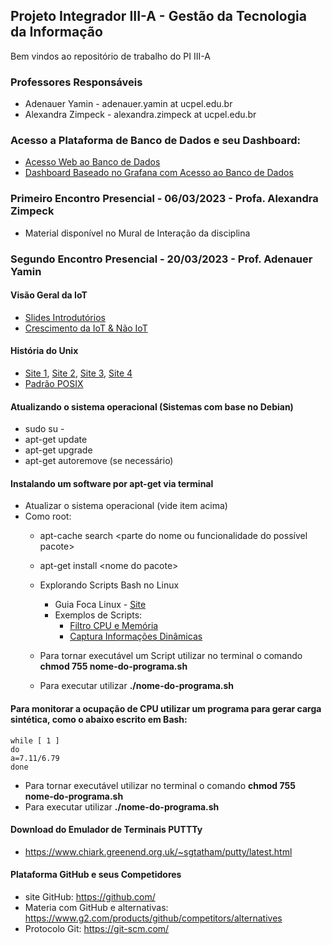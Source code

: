 ## Projeto Integrador III-A - Gestão da Tecnologia da Informação

Bem vindos ao repositório de trabalho do PI III-A


### Professores Responsáveis

* Adenauer Yamin - adenauer.yamin at ucpel.edu.br
* Alexandra Zimpeck - alexandra.zimpeck at ucpel.edu.br


### Acesso a Plataforma de Banco de Dados e seu Dashboard:

* [Acesso Web ao Banco de Dados](http://pi-iii-a.exehda.org/phpmyadmin/)
* [Dashboard Baseado no Grafana com Acesso ao Banco de Dados](http://pi-iii-a.exehda.org:3000/)


 
### Primeiro Encontro Presencial - 06/03/2023 - Profa. Alexandra Zimpeck
* Material disponível no Mural de Interação da disciplina

### Segundo Encontro Presencial - 20/03/2023 - Prof. Adenauer Yamin

#### Visão Geral da IoT
  * [Slides Introdutórios](http://olaria.ucpel.edu.br/materiais/lib/exe/fetch.php?media=internet-das-coisas-iot.pdf)
  * [Crescimento da IoT & Não IoT](https://iot-analytics.com/state-of-the-iot-update-q1-q2-2018-number-of-iot-devices-now-7b/)

#### História do Unix
* [Site 1](https://www.levenez.com/unix/), [Site 2](https://en.wikipedia.org/wiki/Timeline_of_operating_systems), [Site 3](https://lcomlinux.wordpress.com/a-historia-do-linux/), [Site 4](https://distrowatch.com/)
* [Padrão POSIX](https://pt.wikipedia.org/wiki/POSIX)

<!---
#### Explorando Máquinas Virtuais para Instalação de uma Distribuição Linux

Para uso do Bash, abaixo algumas opções:

* Emprego de um Gerenciador de Máquinas Virtuais + Distribuição Linux: 
   * Virtualizador sugerido: [Virtual Box](https://www.virtualbox.org/) instalar também o Extension Pack
   * Distribuição sugerida: [Linux Mint](https://linuxmint.com/)
* Explorando o [WSL](https://docs.microsoft.com/pt-br/windows/wsl/about)

-->

#### Atualizando o sistema operacional (Sistemas com base no Debian)
* sudo su \-
* apt-get update
* apt-get upgrade
* apt-get autoremove (se necessário)

#### Instalando um software por apt-get via terminal
* Atualizar o sistema operacional (vide item acima)
* Como root:
  * apt-cache search \<parte do nome ou funcionalidade do possível pacote\>
  * apt-get install \<nome do pacote\>



  * Explorando Scripts Bash no Linux
    * Guia Foca Linux - [Site](https://guiafoca.org/)
    * Exemplos de Scripts:
      * [Filtro CPU e Memória](http://olaria.ucpel.edu.br/materiais/doku.php?id=script-filtro-informacoes)
      * [Captura Informações Dinâmicas](http://olaria.ucpel.edu.br/materiais/lib/exe/fetch.php?media=script-cpu-dinamico.sh.zip)
  * Para tornar executável um Script utilizar no terminal o comando **chmod 755 nome-do-programa.sh**
  * Para executar utilizar **./nome-do-programa.sh**



#### Para monitorar a ocupação de CPU utilizar um programa para gerar carga sintética, como o abaixo escrito em Bash:

~~~
while [ 1 ]
do
a=7.11/6.79
done
~~~



  * Para tornar executável utilizar no terminal o comando **chmod 755 nome-do-programa.sh**
  * Para executar utilizar **./nome-do-programa.sh**

#### Download do Emulador de Terminais PUTTTy ####

* https://www.chiark.greenend.org.uk/~sgtatham/putty/latest.html


#### Plataforma GitHub e seus Competidores ####

* site GitHub: https://github.com/
* Materia com GitHub e alternativas: https://www.g2.com/products/github/competitors/alternatives
* Protocolo Git: https://git-scm.com/


<!--

    * Livros sobre Bash Scripts - [Diretório](https://drive.google.com/open?id=0B2INSZz1E5TlVWdkVFM0OUxKXzA)



#### Plataformas para Monitoramento no Cenário da IoT

* [Principais Alternativas Dispníveis](http://olaria.ucpel.edu.br/materiais/doku.php?id=plataformas_nuvem_iot)
* Plataformas selecionadas para os grupos. A seleção teve como critério ter a possibilidade de uso sem custo:
  * **Grupo 1:** Konker http://www.konkerlabs.com/
  * **Grupo 2:** Thingsboard https://thingsboard.io 
  * **Grupo 3:** ThingSpeak https://thingspeak.com/.
  * **Grupo 4:** Ubidots https://ubidots.com/stem/ 
  * **Grupo 5:** Tago https://tago.io/
     
 #### Transmitindo Informações Sensoriadas do Meio para um Servidor
  * Conceitos
    * [Protocolo MQTT - Material IBM](https://www.ibm.com/developerworks/br/library/iot-mqtt-why-good-for-iot/index.html)
    * [Protocolo MQTT - Material Curto Circuito](https://www.curtocircuito.com.br/blog/introducao-ao-mqtt/)
    * [Slides sobre MQTT - Material UFC](https://pt.slideshare.net/MaurcioMoreiraNeto/protocolo-mqtt-redes-de-computadores)
  * Plataformas de Software
    * [Mosquitto da Eclipse Foundation](https://mosquitto.org)
    * [Brokers MQTT gratuitos e pagos para utilizar em projetos da IoT](https://mntolia.com/10-free-public-private-mqtt-brokers-for-testing-prototyping/)
  * Brokers MQTT publicos:
    * https://mntolia.com/10-free-public-private-mqtt-brokers-for-testing-prototyping/

#### Implementação Realizada

  * Broker MQTT selecionado para os testes: 
    * URL: broker.hivemq.com
    * Porta: 1883

* Script Bash utilizando MQTT para monitorar CPU
  * O Código empregado está disponível neste [link](https://github.com/adenauery/Redes-PI3/blob/master/publica-emqx.sh)
  * Para **recber os valores publicados** pelo script utilizar: **mosquitto_sub -h broker.hivemq.com -t pi3a** (**desativado no momento**)
  * As publicações acontecem de minuto em minuto

* Abaixo um dashbord feito para o Projeto Integrador III - A, que também recebe por MQTT os valores publicados pelo script:
  * pi.exehda.org:3000/  (**desativado no momento**)
  * usuário: pi3a  
  * password: luz@azul#pi

Este dahsboard foi feito utilizando o Framework Grafana e o Banco de Dados PostgreSQL 

### Entrega (Relatório) Parcial:

  * O período de entrega do Relatório Parcial é de 28/03 até 04/04 às 23:59h, via a Plataforma A
  * A Entrega Parcial, que contempla 40% da nota do projeto integrador, irá consistir de um Relatório Parcial compreendendo os seguintes pontos: (a) uma descrição dos principais aspectos e funcionalidades referentes a uma plataforma, a ser selecionada pelo aluno, empregada no monitoramento de informações na Internet das Coisas (IoT); (b) instalação e testes de um script bash para monitoramento, que publique em um Broker MQTT. O Relatório Parcial deverá ser entregue empregando a Plataforma A.


 
### Segundo Encontro Síncrono - 09/04/2022
#### Checklist da aula
- [ ] Instalar Linux ou VM com linux
- [ ] Instalar Phyton
- [ ] Instalar editor de texto preferido
- [ ] Criar a conta na plataforma selecionada para o grupo
- [ ] Criar conta no GitHub (opcional)

### To do 
- [ ] Script em shell para gerar carga na CPU ou similar
- [ ] Programa em Python para a medida da CPU ou similar
- [ ] Publicação na plataforma definida para o grupo
- [ ] Realizar push no GitHub (opcional)

### Entrega (Relatório) Final:
  * O período da Entrega Final é de 25/04 até 29/04 às 23:59h, via a Plataforma A.
  * A Entrega Final, que contempla 60% da nota do projeto integrador, irá consistir da entrega de um Relatório Final que descreva os procedimentos realizados para desenvolvimento de uma aplicação empregando protocolos e uma linguagem de programação para monitoramento de equipamentos conectados em uma rede. As informações monitoradas deverão ser postadas na Plataforma para monitoramento na IoT selecionada pelo grupo. Juntamente com o Relatório Final deverá ser também entregue um vídeo que trate do apresentado tanto no Relatório Parcial, como no Final. O vídeo deverá ser disponibilizado na forma de um link presente no Relatório Final. O Relatório final deverá ser entregue empregando a Plataforma A.

#### Protocolo Git
  * Site de referência - [Fast Version Control ...](https://git-scm.com/)
  * Criar conta no GitHub: https://github.com/
  * [Alternativas ao GitHub](https://pt.wikiversity.org/wiki/Github_x_Gitlab_x_Bitbucket)
  * Utilizando o GitHub - [Tutorial 1](https://rogerdudler.github.io/git-guide/index.pt_BR.html), [Tutorial 2](https://www.hostinger.com.br/tutoriais/comandos-basicos-de-git/), [Tutorial 3](https://gist.github.com/leocomelli/2545add34e4fec21ec16)
  * Exercitar a sintaxe do Markdown: [Tutorial 1](https://docs.pipz.com/central-de-ajuda/learning-center/guia-basico-de-markdown)

  * Comandos selecionados:
    * git help
    * git clone \<URL provida pelo GitHub\>
    * git config --global user.name "Leonardo Comelli"
    * git config --global user.email leonardo@software-ltda.com.br
    * git add meu_arquivo.txt (para adicionar todos os arquivos git add .)
    * git rm meu_arquivo.txt
    * git commit meuarquivo.txt -m "minha mensagem de commit"
    * git push (para enviar arquivos ao diretório remoto)
      * a primeira vez utilizar git push -u origin master
    * git pull (para buscar arquivos diretório remoto)

 
 ### Instalando ThingsBoard em equipamento local
   * [Instalando o ThingsBoard utilizando Dockers](https://thingsboard.io/docs/user-guide/install/docker/?ubuntuThingsboardQueue=inmemory)
   * [Instalando o Docker no Ubuntu 20.04](https://www.digitalocean.com/community/tutorials/how-to-install-and-use-docker-on-ubuntu-20-04-pt)
   * [Instalando o Docker-Composer no Ubuntu 20.04](https://www.digitalocean.com/community/tutorials/how-to-install-and-use-docker-compose-on-ubuntu-20-04-pt)
 
-->
 
<!-- ESTA PARTE ESTÁ COMENTADA
    

  * **Ferramentas Open Source para Análise Estatística de Grandes Volumes de Dados:**     
      * https://pt.wikipedia.org/wiki/Scilab (Open Source) similar ao [Matlab](https://pt.wikipedia.org/wiki/MATLAB)
      * Python Pandas: [Site 1](https://harve.com.br/blog/programacao-python-blog/pandas-python-vantagens-e-como-comecar/) - [Site 2](https://insightlab.ufc.br/10-funcoes-mais-usadas-para-manipular-dataframes-no-pandas/)

  * **Exemplo de Uso do LaTeX**
    * [Exemplo de Texto](https://www.overleaf.com/read/cqtvqphcvnyd)
    * [Exemplo de Apresentação](https://www.overleaf.com/read/dwthrxtnchbb)
    * [Dicas sobre o uso de LaTeX](http://olaria.ucpel.edu.br/latex/)

  * **Exemplo de Apresentação explorando o Google Docs**
    * [Exemplo de Apresentação](https://docs.google.com/presentation/d/1CaY3PK5XJZ73Zojp6r_omlfoj-3kg-suxOLtwOEI6rg/edit?usp=sharing)


#### Protocolo Git
  * Site de referência - [Fast Version Control ...](https://git-scm.com/)
  * Criar conta no GitHub: https://github.com/
  * [Alternativas ao GitHub](https://pt.wikiversity.org/wiki/Github_x_Gitlab_x_Bitbucket)
  * Utilizando o GitHub - [Tutorial 1](https://rogerdudler.github.io/git-guide/index.pt_BR.html), [Tutorial 2](https://www.hostinger.com.br/tutoriais/comandos-basicos-de-git/), [Tutorial 3](https://gist.github.com/leocomelli/2545add34e4fec21ec16)
  * Exercitar a sintaxe do Markdown: [Tutorial 1](https://docs.pipz.com/central-de-ajuda/learning-center/guia-basico-de-markdown)

  * Comandos selcionados:
    * git help
    * git clone \<URL provida pelo GitHub\>
    * git config --global user.name "Leonardo Comelli"
    * git config --global user.email leonardo@software-ltda.com.br
    * git add meu_arquivo.txt (para adicionar todos os arquivos git add .)
    * git rm meu_arquivo.txt
    * git commit meuarquivo.txt -m "minha mensagem de commit"
    * git push (para enviar arquivos ao diretório remoto)
      * a primeira vez utilizar git push -u origin master
    * git pull (para buscar arquivos diretório remoto)
 

  * Empregando uma linguagem de programação com MQTT
  
    * [Explorando o uso de MQTT em Programas Python](https://fazbe.github.io/Usando-o-paho-mqtt-para-Python/)

#### Comunicando com um Broker MQTT utilizando Python

No link a seguir, dicas de como instalar e utilizar o Python: **[Python Brasil](https://python.org.br/)**

  * A linguagem Python
    * [Aprendendo Python](https://wiki.python.org.br/AprendaProgramar)
    * [Integrando Bash e Python](http://olaria.ucpel.edu.br/materiais/doku.php?id=integrando-bash-python)

##### Procedimento de Subscrição
~~~
# Cliente Python para subscrever em um Broker MQTT
#
# Para instalar o paho-mqtt use o comando pip install paho-mqtt
import paho.mqtt.client as mqtt

# Retorno quando um cliente recebe um  CONNACK do Broker, confirmando a subscricao
def on_connect(client, userdata, flags, rc):
    print("Conectado, com o seguinte retorno do Broker: "+str(rc))

    # O subscribe fica no on_connect pois, caso perca a conexão ele a renova
    # Lembrando que quando usado o #, você está falando que tudo que chegar após a barra do topico, será recebido
    client.subscribe("PI-3A/#")

# Callback responsavel por receber uma mensagem publicada no tópico acima
def on_message(client, userdata, msg):
    print(msg.topic+" "+str(msg.payload))

client = mqtt.Client()
client.on_connect = on_connect
client.on_message = on_message

# Define um usuário e senha para o Broker, se não tem, não use esta linha
# client.username_pw_set("USUARIO", password="SENHA")

# Conecta no MQTT Broker
client.connect("mqtt.eclipse.org", 1883, 60)

# Blocking call that processes network traffic, dispatches callbacks and
# handles reconnecting.
# Other loop*() functions are available that give a threaded interface and a
# manual interface.
# Inicia o loop
client.loop_forever()
~~~

##### Procedimento de Publicação
~~~
# Ensures paho is in PYTHONPATH
import context
# Importa o publish do paho-mqtt
import paho.mqtt.publish as publish

# Publica
publish.single("PI-3A", "Olá Mundo!", hostname="mqtt.eclipse.org")
~~~

* **Entrega (Relatório) Final:**
    * O período da Entrega Final é de 25/04 até 29/04 às 23:59h, via a Plataforma A
    * A Entrega Final, que contempla 60% da nota do projeto integrador, irá consistir da entrega de um Relatório Final que descreva os procedimentos realizados para desenvolvimento de uma aplicação empregando protocolos e uma linguagem de programação para monitoramento de equipamentos conectados em uma rede. As informações monitoradas deverão ser postadas na Plataforma para monitoramento na IoT selecionada pelo grupo. Juntamente com o Relatório Final deverá ser também entregue um vídeo que trate do apresentado tanto no Relatório Parcial, como no Final. O vídeo deverá ser disponibilizado na forma de um link presente no Relatório Final. O Relatório final deverá ser entregue empregando a Plataforma A.


-->
